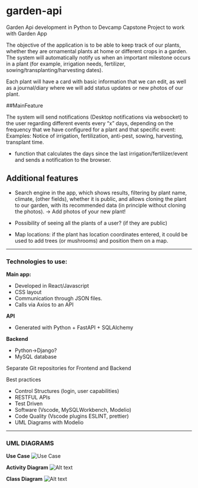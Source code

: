 # garden-api
Garden Api development in Python to Devcamp Capstone Project to work with Garden App

The objective of the application is to be able to keep track of our plants, whether they are ornamental plants at home or different crops in a garden.
The system will automatically notify us when an important milestone occurs in a plant (for example, irrigation needs, fertilizer, sowing/transplanting/harvesting dates).

Each plant will have a card with basic information that we can edit, as well as a journal/diary where we will add status updates or new photos of our plant.

##MainFeature

The system will send notifications (Desktop notifications via websocket) to the user regarding different events every “x” days, depending on the frequency that we have configured for a plant and that specific event:
Examples:
Notice of irrigation, fertilization, anti-pest, sowing, harvesting, transplant time.

- function that calculates the days since the last irrigation/fertilizer/event and sends a notification to the browser.

## Additional features

- Search engine in the app, which shows results, filtering by plant name, climate, (other fields), whether it is public, and allows cloning the plant to our garden, with its recommended data (in principle without cloning the photos). → Add photos of your new plant!
- Possibility of seeing all the plants of a user? (if they are public)

- Map locations: if the plant has location coordinates entered, it could be used to add trees (or mushrooms) and position them on a map.

---

### Technologies to use:

**Main app:**

- Developed in React/Javascript
- CSS layout
- Communication through JSON files.
- Calls via Axios to an API

**API**

- Generated with Python + FastAPI + SQLAlchemy

**Backend**

- Python→Django?
- MySQL database

Separate Git repositories for Frontend and Backend

Best practices

- Control Structures (login, user capabilities)
- RESTFUL APIs
- Test Driven
- Software (Vscode, MySQLWorkbench, Modelio)
- Code Quality (Vscode plugins ESLINT, prettier)
- UML Diagrams with Modelio

---
### UML DIAGRAMS
**Use Case**
![Use Case](<githubimages/plants manager Use Case diagram.png>)

**Activity Diagram**
![Alt text](<githubimages/Garden App Activity diagram.png>)

**Class Diagram**
![Alt text](<githubimages/Garden Manager Class diagram.png>)